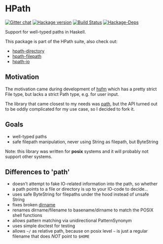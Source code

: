 # HPath

[![Gitter chat](https://badges.gitter.im/Join%20Chat.svg)](https://gitter.im/hasufell/hpath?utm_source=badge&utm_medium=badge&utm_campaign=pr-badge&utm_content=badge) [![Hackage version](https://img.shields.io/hackage/v/hpath.svg?label=Hackage)](https://hackage.haskell.org/package/hpath) [![Build Status](https://api.travis-ci.org/hasufell/hpath.png?branch=master)](http://travis-ci.org/hasufell/hpath) [![Hackage-Deps](https://img.shields.io/hackage-deps/v/hpath.svg)](http://packdeps.haskellers.com/feed?needle=hpath)

Support for well-typed paths in Haskell.

This package is part of the HPath suite, also check out:

* [hpath-directory](https://hackage.haskell.org/package/hpath-directory)
* [hpath-filepath](https://hackage.haskell.org/package/hpath-filepath)
* [hpath-io](https://hackage.haskell.org/package/hpath-io)

## Motivation

The motivation came during development of
[hsfm](https://github.com/hasufell/hsfm)
which has a pretty strict File type, but lacks a strict Path type, e.g.
for user input.

The library that came closest to my needs was
[path](https://github.com/chrisdone/path),
but the API turned out to be oddly complicated for my use case, so I
decided to fork it.

## Goals

* well-typed paths
* safe filepath manipulation, never using String as filepath, but ByteString

Note: this library was written for __posix__ systems and it will probably not support other systems.

## Differences to 'path'

* doesn't attempt to fake IO-related information into the path, so whether a path points to a file or directory is up to your IO-code to decide...
* uses safe ByteString for filepaths under the hood instead of unsafe String
* fixes broken [dirname](https://github.com/chrisdone/path/issues/18)
* renames dirname/filename to basename/dirname to match the POSIX shell functions
* allows pattern matching via unidirectional PatternSynonym
* uses simple doctest for testing
* allows `~/` as relative path, because on posix level `~` is just a regular filename that does _NOT_ point to `$HOME`
